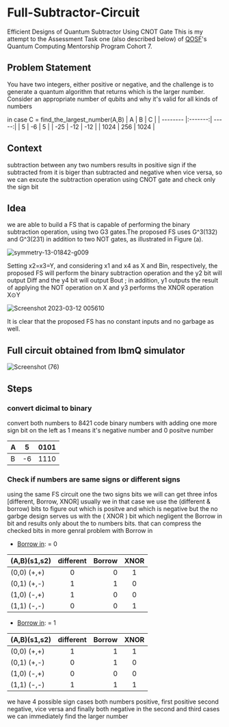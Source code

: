 # Full-Subtractor-Circuit
Efficient Designs of Quantum Subtractor Using CNOT Gate
This is my attempt to the Assessment Task one (also described below) of [QOSF](https://qosf.org/qc_mentorship/)'s Quantum Computing Mentorship Program Cohort 7.

## Problem Statement
You have two integers, either positive or negative, and the challenge is to generate a quantum algorithm that returns which is the larger number. Consider an appropriate number of qubits and why it's valid for all kinds of numbers

in case C = find_the_largest_number(A,B)
|     A    |    B    |   C   |
| -------- |:-------:| -----:|
|     5    |    -6   |   5   |
|   -25    |    -12  |  -12  |
|   1024   |    256  |  1024 |

## Context
subtraction between any two numbers results in positive sign if the subtracted from it is biger than subtracted and negative when vice versa, so we can excute the subtraction operation using CNOT gate and check only the sign bit

## Idea
 we are able to build a FS that is capable of performing the binary subtraction operation, using two G3 gates.The proposed FS uses G^3(132) and G^3(231) in addition to two NOT gates, as illustrated in Figure (a). 
 
 ![symmetry-13-01842-g009](https://user-images.githubusercontent.com/112229984/224515305-f5dc4e55-ce6e-4618-b502-c7930c27fe2b.png)

 Setting x2=x3=Y, and considering x1 and x4 as X and Bin, respectively, the proposed FS will perform the binary subtraction operation and the y2 bit will output Diff and the y4 bit will output Bout ; in addition, y1 outputs the result of applying the NOT operation on X and y3 performs the XNOR operation X⊙Y
 
 ![Screenshot 2023-03-12 005610](https://user-images.githubusercontent.com/112229984/224515645-4f9d2d92-9c5a-46a5-a941-db6a748964f4.png)
 
 It is clear that the proposed FS has no constant inputs and no garbage as well.

## Full circuit obtained from IbmQ simulator

![Screenshot (76)](https://user-images.githubusercontent.com/112229984/224514989-da6fa7d5-3bfe-4a29-bde9-cdf7e2319682.png)

## Steps

###  convert dicimal to binary
convert both numbers to 8421 code binary numbers with adding one more sign bit on the left as 1 means it's negative number and 0 positve number

|     A    |    5    |  0101 |
| -------- |:-------:| -----:|
|     B    |    -6   |  1110 |

###  Check if numbers are same signs or different signs
using the same FS circuit one the two signs bits we will can get three infos [different, Borrow, XNOR]
usually we in that case we use the (different & borrow) bits to figure out which is positve and which is negative but the no garbge design serves us with the ( XNOR ) bit which negligent the Borrow in bit and results only about the to numbers bits.
that can compress the checked bits in more genral problem with Borrow in

* <ins>Borrow in</ins>: = 0

|  (A,B)(s1,s2)  |different|  Borrow |   XNOR  |                       
| -------------- |:-------:| -------:|:-------:|
|  (0,0) (+,+)   |    0    |    0    |    1    |
|  (0,1) (+,-)   |    1    |    1    |    0    |
|  (1,0) (-,+)   |    1    |    0    |    0    |
|  (1,1) (-,-)   |    0    |    0    |    1    |

* <ins>Borrow in</ins>: = 1

|  (A,B)(s1,s2)  |different|  Borrow |   XNOR  |
| -------------- |:-------:| -------:|:-------:|
|  (0,0) (+,+)   |    1    |    1    |    1    |
|  (0,1) (+,-)   |    0    |    1    |    0    |
|  (1,0) (-,+)   |    0    |    0    |    0    |
|  (1,1) (-,-)   |    1    |    1    |    1    |

we have 4 possible sign cases both numbers positive, first positive second negative, vice versa and finally both negative
in the second and third cases we can immediately find the larger number 
###  
